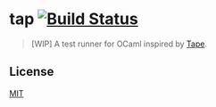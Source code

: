 # tap [![Build Status](https://img.shields.io/travis/yuanqing/tap.svg?branch=master&style=flat)](https://travis-ci.org/yuanqing/tap)

> [WIP] A test runner for OCaml inspired by [Tape](https://github.com/substack/tape).

## License

[MIT](https://github.com/yuanqing/tap/blob/master/LICENSE)
